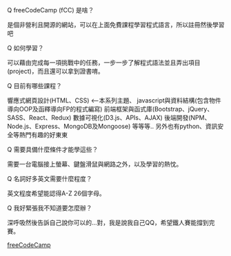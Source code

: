 Q freeCodeCamp (fCC) 是啥？

是個非營利且開源的網站，可以在上面免費課程學習程式語言，所以註冊然後學習吧

Q 如何學習？

可以藉由完成每一項挑戰中的任務，一步一步了解程式語法並且弄出項目(project)，而且還可以拿到證書唷。

Q 目前有哪些課程？

響應式網頁設計(HTML、CSS) <--本系列主題、
javascript與資料結構(包含物件導向OOP及函釋導向FP的程式編寫)
前端框架與函式庫(Bootstrap、jQuery、SASS、React、Redux)
數據可視化(D3.js、APIs、AJAX)
後端開發(NPM、Node.js、Express、MongoDB及Mongoose)
等等等..
另外也有python、資訊安全等熱門有趣的好東東

Q 需要具備什麼條件才能學這些？

需要一台電腦接上螢幕、鍵盤滑鼠與網路之外，以及學習的熱忱。

Q 名詞好多英文需要什麼程度？

英文程度希望能認得A-Z 26個字母。

Q 我好緊張我不知道要怎麼辦？

深呼吸然後告訴自己說你可以的...對，我是說我自己QQ，希望鐵人賽能撐到完賽。

[freeCodeCamp](https://www.freecodecamp.org/)

